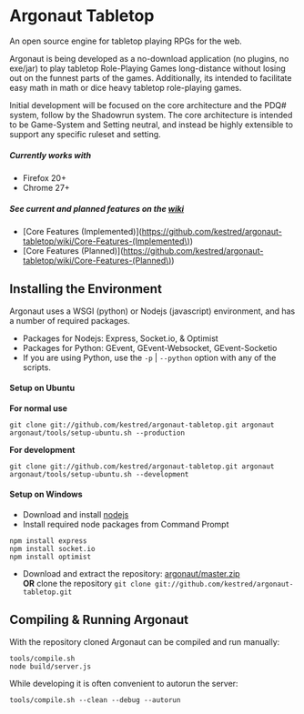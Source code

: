 Argonaut Tabletop
========

An open source engine for tabletop playing RPGs for the web.

Argonaut is being developed as a no-download application (no plugins, no exe/jar) to play tabletop Role-Playing Games long-distance without losing out on the funnest parts of the games. Additionally, its intended to facilitate easy math in math or dice heavy tabletop role-playing games.

Initial development will be focused on the core architecture and the PDQ# system, follow by the Shadowrun system.
The core architecture is intended to be Game-System and Setting neutral, and instead be highly extensible to support any specific ruleset and setting.

##### Currently works with
* Firefox 20+
* Chrome 27+

##### See current and planned features on the [wiki](https://github.com/kestred/argonaut-tabletop/wiki)
* [Core Features (Implemented)](https://github.com/kestred/argonaut-tabletop/wiki/Core-Features-(Implemented\))
* [Core Features (Planned)](https://github.com/kestred/argonaut-tabletop/wiki/Core-Features-(Planned\))


## Installing the Environment

Argonaut uses a WSGI (python) or Nodejs (javascript) environment, and has a number of required packages.
* Packages for Nodejs: Express, Socket.io, & Optimist
* Packages for Python: GEvent, GEvent-Websocket, GEvent-Socketio
* If you are using Python, use the `-p` | `--python` option with any of the scripts.

#### Setup on Ubuntu

**For normal use**
```
git clone git://github.com/kestred/argonaut-tabletop.git argonaut
argonaut/tools/setup-ubuntu.sh --production
```
**For development**
```
git clone git://github.com/kestred/argonaut-tabletop.git argonaut
argonaut/tools/setup-ubuntu.sh --development
```

#### Setup on Windows

* Download and install [nodejs](http://nodejs.org/)
* Install required node packages from Command Prompt

```
npm install express
npm install socket.io
npm install optimist
```
* Download and extract the repository:
[argonaut/master.zip](https://github.com/kestred/argonaut-tabletop/archive/master.zip)  
**OR** clone the repository `git clone git://github.com/kestred/argonaut-tabletop.git`


## Compiling & Running Argonaut

With the repository cloned Argonaut can be compiled and run manually:
```
tools/compile.sh
node build/server.js
```

While developing it is often convenient to autorun the server:
```
tools/compile.sh --clean --debug --autorun
```
